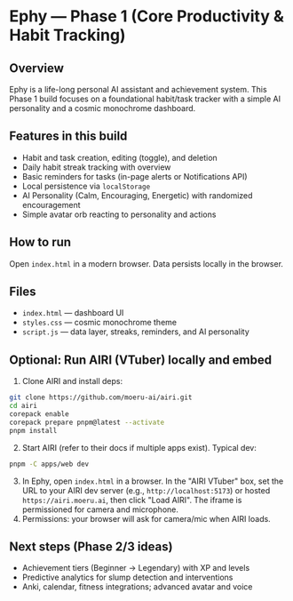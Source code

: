 Ephy — Phase 1 (Core Productivity & Habit Tracking)
==================================================

Overview
--------
Ephy is a life-long personal AI assistant and achievement system. This Phase 1 build focuses on a foundational habit/task tracker with a simple AI personality and a cosmic monochrome dashboard.

Features in this build
----------------------
- Habit and task creation, editing (toggle), and deletion
- Daily habit streak tracking with overview
- Basic reminders for tasks (in-page alerts or Notifications API)
- Local persistence via `localStorage`
- AI Personality (Calm, Encouraging, Energetic) with randomized encouragement
- Simple avatar orb reacting to personality and actions

How to run
----------
Open `index.html` in a modern browser. Data persists locally in the browser.

Files
-----
- `index.html` — dashboard UI
- `styles.css` — cosmic monochrome theme
- `script.js` — data layer, streaks, reminders, and AI personality

Optional: Run AIRI (VTuber) locally and embed
--------------------------------------------
1) Clone AIRI and install deps:
```bash
git clone https://github.com/moeru-ai/airi.git
cd airi
corepack enable
corepack prepare pnpm@latest --activate
pnpm install
```
2) Start AIRI (refer to their docs if multiple apps exist). Typical dev:
```bash
pnpm -C apps/web dev
```
3) In Ephy, open `index.html` in a browser. In the "AIRI VTuber" box, set the URL to your AIRI dev server (e.g., `http://localhost:5173`) or hosted `https://airi.moeru.ai`, then click "Load AIRI". The iframe is permissioned for camera and microphone.
4) Permissions: your browser will ask for camera/mic when AIRI loads.

Next steps (Phase 2/3 ideas)
----------------------------
- Achievement tiers (Beginner → Legendary) with XP and levels
- Predictive analytics for slump detection and interventions
- Anki, calendar, fitness integrations; advanced avatar and voice
